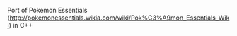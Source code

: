 Port of Pokemon Essentials (http://pokemonessentials.wikia.com/wiki/Pok%C3%A9mon_Essentials_Wiki) in C++

